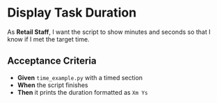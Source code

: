 # Display Task Duration

As **Retail Staff**, I want the script to show minutes and seconds so that I know if I met the target time.

## Acceptance Criteria
- **Given** `time_example.py` with a timed section
- **When** the script finishes
- **Then** it prints the duration formatted as `Xm Ys`
